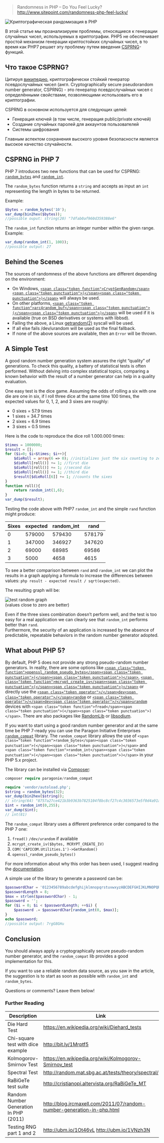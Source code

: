 >Randomness in PHP – Do You Feel Lucky?
http://www.sitepoint.com/randomness-php-feel-lucky/

![Криптографическая рандомизация в PHP](https://habrastorage.org/files/dd7/176/96c/dd717696cc1a4dc69497bb7d06734f94.jpg "Криптографическая рандомизация в PHP")

В этой статье мы проанализируем проблемы, относящиеся к генерации случайных чисел, используемых в криптографии. PHP5 не обеспечивает простой механизм генерации криптостойких случайных чисел, в то время как PHP7 решает эту проблему путем введения [CSPRNG](https://ru.wikipedia.org/wiki/Криптографически_стойкий_генератор_псевдослучайных_чисел)-функций.

## Что такое CSPRNG?

Цитируя [википедию](https://ru.wikipedia.org/wiki/Криптографически_стойкий_генератор_псевдослучайных_чисел), криптографически стойкий генератор псевдослучайных чисел (англ. Cryptographically secure pseudorandom number generator, CSPRNG) - это генератор псевдослучайных чисел с определёнными свойствами, позволяющими использовать его в криптографии.

CSPRNG в основном используется для следующих целей:

*	Генерация ключей (в том числе, генерация public/private ключей)
*	Создание случайных паролей для аккаунтов пользователей
*	Системы шифрования

Главным аспектом сохранения высокого уровня безопасности является высокое качество случайности.

## CSPRNG in PHP 7

PHP 7 introduces two new functions that can be used for CSPRNG: [`random_bytes`](http://php.net/manual/en/function.random-bytes.php) and [`random_int`](http://php.net/manual/en/function.random-int.php).

The `random_bytes` function returns a `string` and accepts as input an `int` representing the length in bytes to be returned.

Example:

```php
$bytes = random_bytes('10');
var_dump(bin2hex($bytes));
//possible ouput: string(20) "7dfab0af960d359388e6"  
```

The `random_int` function returns an integer number within the given range.  
Example:

```php
var_dump(random_int(1, 100));
//possible output: 27
```

## Behind the Scenes

The sources of randomness of the above functions are different depending on the environment:

*   On Windows, [`<span class="token function">CryptGenRandom</span><span class="token punctuation">(</span><span class="token punctuation">)</span>`](https://msdn.microsoft.com/en-us/library/windows/desktop/aa379942%28v=vs.85%29.aspx) will always be used.
*   On other platforms, [`<span class="token function">arc4random_buf</span><span class="token punctuation">(</span><span class="token punctuation">)</span>`](http://www.openbsd.org/cgi-bin/man.cgi/OpenBSD-current/man3/arc4random.3) will be used if it is available (true on BSD derivatives or systems with libbsd).
*   Failing the above, a Linux [getrandom(2)](http://man7.org/linux/man-pages/man2/getrandom.2.html) syscall will be used.
*   If all else fails /dev/urandom will be used as the final fallback.
*   If none of the above sources are available, then an `Error` will be thrown.

## A Simple Test

A good random number generation system assures the right “quality” of generations. To check this quality, a battery of statistical tests is often performed. Without delving into complex statistical topics, comparing a known behavior with the result of a number generator can help in a quality evaluation.

One easy test is the dice game. Assuming the odds of rolling a six with one die are one in six, if I roll three dice at the same time 100 times, the expected values for 0, 1, 2, and 3 sixes are roughly:

*   0 sixes = 57.9 times
*   1 sixes = 34.7 times
*   2 sixes = 6.9 times
*   3 sixes = 0.5 times

Here is the code to reproduce the dice roll 1.000.000 times:
```php
$times = 1000000;
$result = [];
for ($i=0; $i<$times; $i++){
    $dieRoll = array(6 => 0); //initializes just the six counting to zero
    $dieRoll[roll()] += 1; //first die
    $dieRoll[roll()] += 1; //second die
    $dieRoll[roll()] += 1; //third die
    $result[$dieRoll[6]] += 1; //counts the sixes
}
function roll(){
    return random_int(1,6);
}
var_dump($result);
```

Testing the code above with PHP7 `random_int` and the simple `rand` function might produce:

| Sixes | expected | random_int | rand   |
|-------|----------|------------|--------|
| 0     | 579000   | 579430     | 578179 |
| 1     | 347000   | 346927     | 347620 |
| 2     | 69000    | 68985      | 69586  |
| 3     | 5000     | 4658       | 4615   |

To see a better comparison between `rand` and `random_int` we can plot the results in a graph applying a formula to increase the differences between values: `php result - expected result / sqrt(expected)`.

The resulting graph will be:

![test random graph](http://dab1nmslvvntp.cloudfront.net/wp-content/uploads/2015/10/1444736090random-graph.png "random test result")  
(values close to zero are better)

Even if the three sixes combination doesn’t perform well, and the test is too easy for a real application we can clearly see that `random_int` performs better than `rand`.  
Furthermore, the security of an application is increased by the absence of predictable, repeatable behaviors in the random number generator adopted.

## What about PHP 5?

By default, PHP 5 does not provide any strong pseudo-random number generators. In reality, there are some options like [`<span class="token function">openssl_random_pseudo_bytes</span><span class="token punctuation">(</span><span class="token punctuation">)</span>`](http://php.net/manual/en/function.openssl-random-pseudo-bytes.php), [`<span class="token function">mcrypt_create_iv</span><span class="token punctuation">(</span><span class="token punctuation">)</span>`](http://php.net/manual/en/function.mcrypt-create-iv.php) or directly use the [`<span class="token operator">/</span>dev<span class="token operator">/</span>random`](https://en.wikipedia.org/wiki//dev/random) or [`<span class="token operator">/</span>dev<span class="token operator">/</span>urandom`](https://en.wikipedia.org/wiki//dev/random) devices with `<span class="token function">fread</span><span class="token punctuation">(</span><span class="token punctuation">)</span>`. There are also packages like [RandomLib](https://github.com/ircmaxell/RandomLib) or [libsodium](https://pecl.php.net/package/libsodium).

If you want to start using a good random number generator and at the same time be PHP 7-ready you can use the Paragon Initiative Enterprises [`random_compat`](https://github.com/paragonie/random_compat) library. The `random_compat` library allows the use of `<span class="token function">random_bytes</span><span class="token punctuation">(</span><span class="token punctuation">)</span>` and `<span class="token function">random_int</span><span class="token punctuation">(</span><span class="token punctuation">)</span>` in your PHP 5.x project.

The library can be installed via [Composer](https://getcomposer.org/):

```php
composer require paragonie/random_compat

require 'vendor/autoload.php';
$string = random_bytes(32);
var_dump(bin2hex($string));
// string(64) "8757a27ce421b3b9363b7825104f8bc8cf27c4c3036573e5f0d4a91ad2aaec6f"
$int = random_int(0,255);
var_dump($int);
// int(81)
```

The `random_compat` library uses a different preference order compared to the PHP 7 one:

1.  `fread()` `/dev/urandom` if available
2.  `mcrypt_create_iv($bytes, MCRYPT_CREATE_IV)`
3.  `COM('CAPICOM.Utilities.1')->GetRandom()`
4.  `openssl_random_pseudo_bytes()`

For more information about why this order has been used, I suggest reading the [documentation](https://github.com/paragonie/random_compat/blob/master/ERRATA.md).

A simple use of the library to generate a password can be:

```php
$passwordChar = '0123456789abcdefghijklmnopqrstuvwxyzABCDEFGHIJKLMNOPQRSTUVWXYZ';
$passwordLength = 8;
$max = strlen($passwordChar) - 1;
$password = '';
for ($i = 0; $i < $passwordLength; ++$i) {
    $password .= $passwordChar[random_int(0, $max)];
}
echo $password;
//possible output: 7rgG8GHu
```

## Conclusion

You should always apply a cryptographically secure pseudo-random number generator, and the `random_compat` lib provides a good implementation for this.

If you want to use a reliable random data source, as you saw in the article, the suggestion is to start as soon as possible with `random_int` and `random_bytes`.

Questions or comments? Leave them below!

### Further Reading

| Description                            | Link                                                                   |
|----------------------------------------|------------------------------------------------------------------------|
| Die Hard Test                          | https://en.wikipedia.org/wiki/Diehard_tests                            |
| Chi-square test with dice example      | http://bit.ly/1Mrptf5                                                  |
| Kolmogorov-Smirnov Test                | https://en.wikipedia.org/wiki/Kolmogorov-Smirnov_test                  |
| Spectral Test                          | http://random.mat.sbg.ac.at/tests/theory/spectral/                     |
| RaBiGeTe test suite                    | http://cristianopi.altervista.org/RaBiGeTe_MT                          |
| Random Number Generation In PHP (2011) | http://blog.ircmaxell.com/2011/07/random-number-generation-in-php.html |
| Testing RNG part 1 and 2               | http://ubm.io/1Ot46vL http://ubm.io/1VNzh3N                            |

